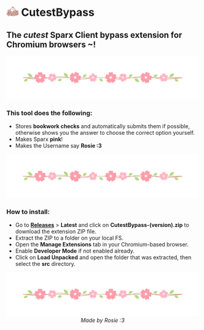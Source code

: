 # <img src="src/assets/logo.png" style="width: 2rem"> CutestBypass

## **The** ***cutest*** **Sparx Client bypass extension for Chromium browsers ~!**

<img src="src/assets/divider.png">

### **This tool does the following:**

- Stores **bookwork checks** and automatically submits them if possible, otherwise shows you the answer to choose the correct option yourself.
- Makes Sparx **pink**!
- Makes the Username say **Rosie :3**

<img src="src/assets/divider.png">

### **How to install:**

- Go to [**Releases**](https://github.com/acquitelol/CutestBypass/releases/) > **Latest** and click on **CutestBypass-(version).zip** to download the extension ZIP file.
- Extract the ZIP to a folder on your local FS.
- Open the **Manage Extensions** tab in your Chromium-based browser.
- Enable **Developer Mode** if not enabled already.
- Click on **Load Unpacked** and open the folder that was extracted, then select the **src** directory.

<img src="src/assets/divider.png">

<div style="text-align: center">
    <i style="text-align: center">Made by Rosie :3</i>
</div>